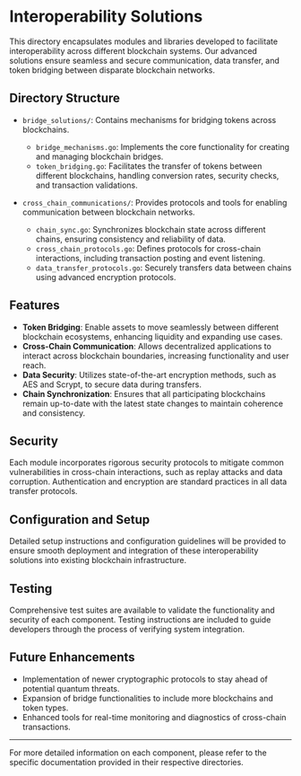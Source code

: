 # Interoperability Solutions

This directory encapsulates modules and libraries developed to facilitate interoperability across different blockchain systems. Our advanced solutions ensure seamless and secure communication, data transfer, and token bridging between disparate blockchain networks.

## Directory Structure

- `bridge_solutions/`: Contains mechanisms for bridging tokens across blockchains.
  - `bridge_mechanisms.go`: Implements the core functionality for creating and managing blockchain bridges.
  - `token_bridging.go`: Facilitates the transfer of tokens between different blockchains, handling conversion rates, security checks, and transaction validations.

- `cross_chain_communications/`: Provides protocols and tools for enabling communication between blockchain networks.
  - `chain_sync.go`: Synchronizes blockchain state across different chains, ensuring consistency and reliability of data.
  - `cross_chain_protocols.go`: Defines protocols for cross-chain interactions, including transaction posting and event listening.
  - `data_transfer_protocols.go`: Securely transfers data between chains using advanced encryption protocols.

## Features

- **Token Bridging**: Enable assets to move seamlessly between different blockchain ecosystems, enhancing liquidity and expanding use cases.
- **Cross-Chain Communication**: Allows decentralized applications to interact across blockchain boundaries, increasing functionality and user reach.
- **Data Security**: Utilizes state-of-the-art encryption methods, such as AES and Scrypt, to secure data during transfers.
- **Chain Synchronization**: Ensures that all participating blockchains remain up-to-date with the latest state changes to maintain coherence and consistency.

## Security

Each module incorporates rigorous security protocols to mitigate common vulnerabilities in cross-chain interactions, such as replay attacks and data corruption. Authentication and encryption are standard practices in all data transfer protocols.

## Configuration and Setup

Detailed setup instructions and configuration guidelines will be provided to ensure smooth deployment and integration of these interoperability solutions into existing blockchain infrastructure.

## Testing

Comprehensive test suites are available to validate the functionality and security of each component. Testing instructions are included to guide developers through the process of verifying system integration.

## Future Enhancements

- Implementation of newer cryptographic protocols to stay ahead of potential quantum threats.
- Expansion of bridge functionalities to include more blockchains and token types.
- Enhanced tools for real-time monitoring and diagnostics of cross-chain transactions.

---

For more detailed information on each component, please refer to the specific documentation provided in their respective directories.
